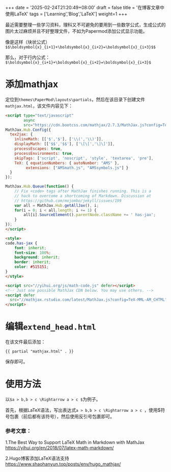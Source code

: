 +++
date = '2025-02-24T21:20:49+08:00'
draft = false
title = '在博客文章中使用LaTeX'
tags = ['Learning','Blog','LaTeX']
weight=1
+++

最近需要整理一些学习资料，理科又不可避免的要用到一些数学公式，生成公式的图片太过麻烦并且不好整理文件，不如为Papermod添加公式显示功能。  

像是这样（块状公式）
`$$\boldsymbol{x}_{i+1}+\boldsymbol{x}_{i+2}=\boldsymbol{x}_{i+3}$$`

那么，对于行内公式：`$\boldsymbol{x}_{i+1}+\boldsymbol{x}_{i+2}=\boldsymbol{x}_{i+3}$`


# 添加mathjax

定位到`themes\PaperMod\layouts\partials`，然后在该目录下创建文件`mathjax.html`，该文件内容见下：  

```html
<script type="text/javascript"
        async
        src="https://cdn.bootcss.com/mathjax/2.7.3/MathJax.js?config=TeX-AMS-MML_HTMLorMML">
MathJax.Hub.Config({
  tex2jax: {
    inlineMath: [['$','$'], ['\\(','\\)']],
    displayMath: [['$$','$$'], ['\[\[','\]\]']],
    processEscapes: true,
    processEnvironments: true,
    skipTags: ['script', 'noscript', 'style', 'textarea', 'pre'],
    TeX: { equationNumbers: { autoNumber: "AMS" },
         extensions: ["AMSmath.js", "AMSsymbols.js"] }
  }
});

MathJax.Hub.Queue(function() {
    // Fix <code> tags after MathJax finishes running. This is a
    // hack to overcome a shortcoming of Markdown. Discussion at
    // https://github.com/mojombo/jekyll/issues/199
    var all = MathJax.Hub.getAllJax(), i;
    for(i = 0; i < all.length; i += 1) {
        all[i].SourceElement().parentNode.className += ' has-jax';
    }
});
</script>

<style>
code.has-jax {
    font: inherit;
    font-size: 100%;
    background: inherit;
    border: inherit;
    color: #515151;
}
</style>

<script src="//yihui.org/js/math-code.js" defer></script>
<!-- Just one possible MathJax CDN below. You may use others. -->
<script defer
  src="//mathjax.rstudio.com/latest/MathJax.js?config=TeX-MML-AM_CHTML">
</script>

```  

# 编辑`extend_head.html`  

在该文件最后添加：

```
{{ partial "mathjax.html" . }}

```

保存即可。

# 使用方法  

以`$a > b,b > c \Rightarrow a > c $`为例子。

首先，根据LaTeX语法，写出表达式`a > b,b > c \Rightarrow a > c `，使用\$符号包裹（前后都有该符号），然后使用反引号包裹即可。





### 参考文章：  

1.The Best Way to Support LaTeX Math in Markdown with MathJax <a href="https://yihui.org/en/2018/07/latex-math-markdown/" target="_blank" rel="noopener">https://yihui.org/en/2018/07/latex-math-markdown/</a>  

2.Hugo博客添加LaTeX语法支持 <a href="https://www.shaohanyun.top/posts/env/hugo_mathjax/" target="_blank" rel="noopener">https://www.shaohanyun.top/posts/env/hugo_mathjax/</a>
